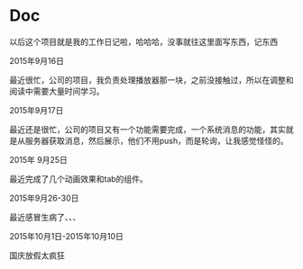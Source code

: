 # Doc

以后这个项目就是我的工作日记啦，哈哈哈，没事就往这里面写东西，记东西

2015年9月16日

最近很忙，公司的项目，我负责处理播放器那一块，之前没接触过，所以在调整和阅读中需要大量时间学习。

2015年9月17日

最近还是很忙，公司的项目又有一个功能需要完成，一个系统消息的功能，其实就是从服务器获取消息，然后展示，他们不用push，而是轮询，让我感觉怪怪的。

2015年 9月25日

最近完成了几个动画效果和tab的组件。

2015年9月26-30日

最近感冒生病了、、、

2015年10月1日-2015年10月10日

国庆放假太疯狂

